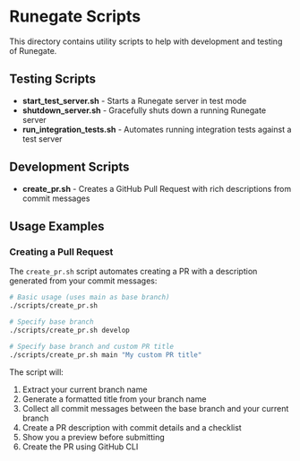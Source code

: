 # Runegate Scripts

This directory contains utility scripts to help with development and testing of Runegate.

## Testing Scripts

- **start_test_server.sh** - Starts a Runegate server in test mode
- **shutdown_server.sh** - Gracefully shuts down a running Runegate server
- **run_integration_tests.sh** - Automates running integration tests against a test server

## Development Scripts

- **create_pr.sh** - Creates a GitHub Pull Request with rich descriptions from commit messages

## Usage Examples

### Creating a Pull Request

The `create_pr.sh` script automates creating a PR with a description generated from your commit messages:

```bash
# Basic usage (uses main as base branch)
./scripts/create_pr.sh

# Specify base branch
./scripts/create_pr.sh develop

# Specify base branch and custom PR title
./scripts/create_pr.sh main "My custom PR title"
```

The script will:

1. Extract your current branch name
2. Generate a formatted title from your branch name
3. Collect all commit messages between the base branch and your current branch 
4. Create a PR description with commit details and a checklist
5. Show you a preview before submitting
6. Create the PR using GitHub CLI
